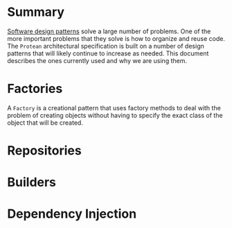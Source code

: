 # Summary
[Software design patterns](https://en.wikipedia.org/wiki/Software_design_pattern) solve a large number of problems. One of the more important problems that they solve is how to organize and reuse code. The `Protean` architectural specification is built on a number of design patterns that will likely continue to increase as needed. This document describes the ones currently used and why we are using them.

# Factories
A `Factory` is a creational pattern that uses factory methods to deal with the problem of creating objects without having to specify the exact class of the object that will be created.

# Repositories

# Builders

# Dependency Injection
